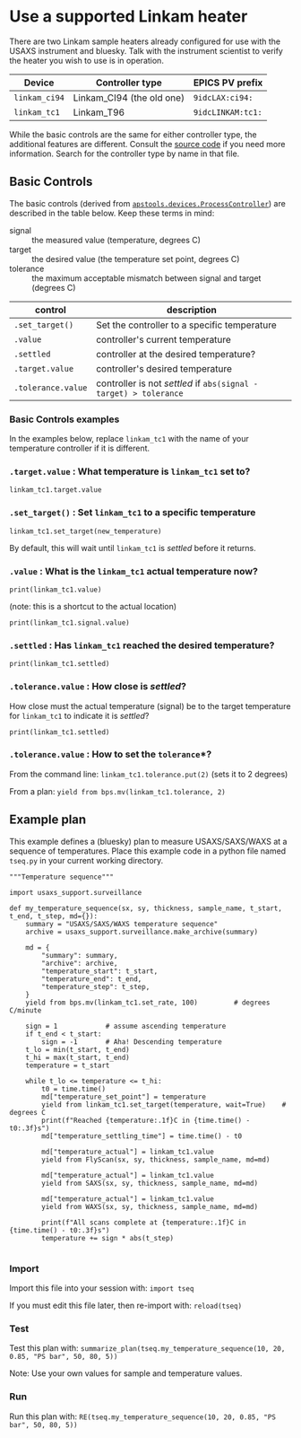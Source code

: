 # Use a supported Linkam heater

There are two Linkam sample heaters already configured for use 
with the USAXS instrument and bluesky.  Talk with the instrument 
scientist to verify the heater you wish to use is in operation.

Device | Controller type | EPICS PV prefix
--- | --- | ---
`linkam_ci94` | Linkam_CI94 (the old one) | `9idcLAX:ci94:`
`linkam_tc1`  | Linkam_T96 | `9idcLINKAM:tc1:`

While the basic controls are the same for either controller type,
the additional features are different.  Consult the 
[source code](/profile_bluesky/startup/10-devices.py)
if you need more information.  Search for the controller type 
by name in that file.

## Basic Controls

The basic controls (derived from 
[`apstools.devices.ProcessController`](https://apstools.readthedocs.io/en/latest/source/devices.html#apstools.devices.ProcessController))
are described in the table below.  Keep these terms in mind:

<dl>
  <dt>signal</dt>
  <dd>the measured value (temperature, degrees C)</dd>
  
  <dt>target</dt>
  <dd>the desired value (the temperature set point, degrees C)</dd>
  
  <dt>tolerance</dt>
  <dd>the maximum acceptable mismatch between signal and target (degrees C)</dd>
</dl>

control | description
--- | ---
`.set_target()` | Set the controller to a specific temperature
`.value` | controller's current temperature
`.settled` | controller at the desired temperature?
`.target.value` | controller's desired temperature
`.tolerance.value` | controller is not *settled* if `abs(signal - target) > tolerance`

### Basic Controls examples

In the examples below, replace `linkam_tc1` with the name of your temperature controller if it is different.

### `.target.value` : What temperature is `linkam_tc1` set to? 

    linkam_tc1.target.value

### `.set_target()` : Set `linkam_tc1` to a specific temperature

    linkam_tc1.set_target(new_temperature)

By default, this will wait until `linkam_tc1` is *settled* before it returns.

### `.value` : What is the `linkam_tc1` actual temperature now?

    print(linkam_tc1.value)

(note: this is a shortcut to the actual location)

    print(linkam_tc1.signal.value)

### `.settled` : Has `linkam_tc1` reached the desired temperature?

    print(linkam_tc1.settled)

### `.tolerance.value` : How close is *settled*?

How close must the actual temperature (signal) be to the target temperature for `linkam_tc1` to indicate it is *settled*?

    print(linkam_tc1.settled)

### `.tolerance.value` : How to set the `tolerance`*?

From the command line: `linkam_tc1.tolerance.put(2)` (sets it to 2 degrees)

From a plan: `yield from bps.mv(linkam_tc1.tolerance, 2)`

## Example plan

This example defines a (bluesky) plan to measure USAXS/SAXS/WAXS 
at a sequence of temperatures.  Place this example code in a python 
file named `tseq.py` in your current working directory.

```
"""Temperature sequence"""

import usaxs_support.surveillance

def my_temperature_sequence(sx, sy, thickness, sample_name, t_start, t_end, t_step, md={}):
    summary = "USAXS/SAXS/WAXS temperature sequence"
    archive = usaxs_support.surveillance.make_archive(summary)

    md = {
    	"summary": summary, 
    	"archive": archive,
    	"temperature_start": t_start,
    	"temperature_end": t_end,
    	"temperature_step": t_step,
    }
    yield from bps.mv(linkam_tc1.set_rate, 100)			# degrees C/minute

    sign = 1			# assume ascending temperature
    if t_end < t_start:
        sign = -1		# Aha! Descending temperature
    t_lo = min(t_start, t_end)
    t_hi = max(t_start, t_end)
    temperature = t_start

    while t_lo <= temperature <= t_hi:
    	t0 = time.time()
        md["temperature_set_point"] = temperature
    	yield from linkam_tc1.set_target(temperature, wait=True)	# degrees C
        print(f"Reached {temperature:.1f}C in {time.time() - t0:.3f}s")
        md["temperature_settling_time"] = time.time() - t0

        md["temperature_actual"] = linkam_tc1.value
	    yield from FlyScan(sx, sy, thickness, sample_name, md=md)

        md["temperature_actual"] = linkam_tc1.value
	    yield from SAXS(sx, sy, thickness, sample_name, md=md)

        md["temperature_actual"] = linkam_tc1.value
	    yield from WAXS(sx, sy, thickness, sample_name, md=md)

        print(f"All scans complete at {temperature:.1f}C in {time.time() - t0:.3f}s")
	    temperature += sign * abs(t_step)
	    
```

### Import

Import this file into your session with: `import tseq`

If you must edit this file later, then re-import with: `reload(tseq)`

### Test

Test this plan with: `summarize_plan(tseq.my_temperature_sequence(10, 20, 0.85, "PS bar", 50, 80, 5))`

Note:  Use your own values for sample and temperature values.

### Run

Run this plan with: `RE(tseq.my_temperature_sequence(10, 20, 0.85, "PS bar", 50, 80, 5))`
